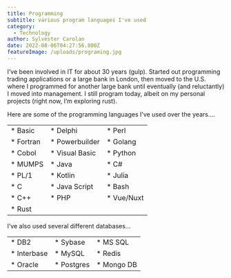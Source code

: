 ```yaml
---
title: Programming
subtitle: various program languages I've used
category:
  - Technology
author: Sylvester Carolan
date: 2022-08-06T04:27:56.800Z
featureImage: /uploads/programing.jpg
---
```

I’ve been involved in IT for about 30 years (gulp). Started out programming trading applications or a large bank in London, then moved to the U.S. where I programmed for another large bank until eventually (and reluctantly) I moved into management. I still program today, albeit on my personal projects (right now, I’m exploring rust).

Here are some of the programming languages I’ve used over the years….

| | | |
|----|-----------------|-------------|
| \* Basic | \* Delphi       | \* Perl     |
| \* Fortran | \* Powerbuilder | \* Golang   |
| \* Cobol | \* Visual Basic | \* Python   |
| \* MUMPS | \* Java         | \* C\#      |
| \* PL/1 | \* Kotlin       | \* Julia    |
| \* C | \* Java Script  | \* Bash     |
| \* C++ | \* PHP          | \* Vue/Nuxt |
| \* Rust |                 |             |

I’ve also used several different databases…


|              |             |             |
|--------------|-------------|-------------|
| \* DB2       | \* Sybase   | \* MS SQL   |
| \* Interbase | \* MySQL    | \* Redis    |
| \* Oracle    | \* Postgres | \* Mongo DB |
